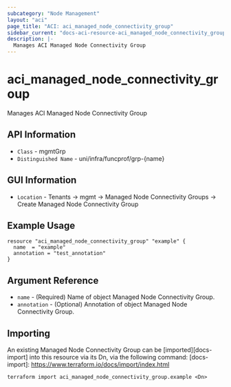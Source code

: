 ```yaml
---
subcategory: "Node Management"
layout: "aci"
page_title: "ACI: aci_managed_node_connectivity_group"
sidebar_current: "docs-aci-resource-aci_managed_node_connectivity_group"
description: |-
  Manages ACI Managed Node Connectivity Group
---
```


# aci_managed_node_connectivity_group #

Manages ACI Managed Node Connectivity Group

## API Information ##
* `Class` - mgmtGrp
* `Distinguished Name` - uni/infra/funcprof/grp-{name}

## GUI Information ##
* `Location` - Tenants -> mgmt -> Managed Node Connectivity Groups -> Create Managed Node Connectivity Group


## Example Usage ##

```hcl
resource "aci_managed_node_connectivity_group" "example" {
  name  = "example"
  annotation = "test_annotation"
}
```

## Argument Reference ##
* `name` - (Required) Name of object Managed Node Connectivity Group.
* `annotation` - (Optional) Annotation of object Managed Node Connectivity Group.

## Importing ##

An existing Managed Node Connectivity Group can be [imported][docs-import] into this resource via its Dn, via the following command:
[docs-import]: https://www.terraform.io/docs/import/index.html


```
terraform import aci_managed_node_connectivity_group.example <Dn>
```
